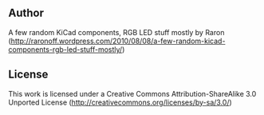 Author  
--
A few random KiCad components, RGB LED stuff mostly by Raron (<http://raronoff.wordpress.com/2010/08/08/a-few-random-kicad-components-rgb-led-stuff-mostly/>)  

License  
--
This work is licensed under a Creative Commons Attribution-ShareAlike 3.0 Unported License (<http://creativecommons.org/licenses/by-sa/3.0/>)

